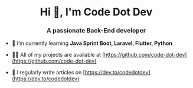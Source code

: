 <h1 align="center">Hi 👋, I'm Code Dot Dev</h1>
<h3 align="center">A passionate Back-End developer</h3>

- 🌱 I’m currently learning **Java Sprint Boot, Laravel, Flutter, Python**

- 👨‍💻 All of my projects are available at [https://github.com/code-dot-dev](https://github.com/code-dot-dev)

- 📝 I regularly write articles on [https://dev.to/codedotdev](https://dev.to/codedotdev)
